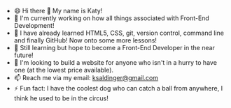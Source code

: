 - 😄 Hi there 👋 My name is Katy!
- 🔭 I'm currently working on how all things associated with Front-End Development!
- 🌱 I have already learned HTML5, CSS, git, version control, command line and finally GitHub! Now onto some more lessons!
- 🔭 Still learning but hope to become a Front-End Developer in the near future!
- 👯 I'm looking to build a website for anyone who isn't in a hurry to have one (at the lowest price available).
- 📫 Reach me via my email: ksaldinger@gmail.com
-  ⚡ Fun fact: I have the coolest dog who can catch a ball from anywhere, I think he used to be in the circus!

<!--
**KSaldinger/KSaldinger** is a ✨ _special_ ✨ repository because its `README.md` (this file) appears on your GitHub profile.

Here are some ideas to get you started:

- 🔭 I’m currently working on ...
- 🌱 I’m currently learning ...
- 👯 I’m looking to collaborate on ...
- 🤔 I’m looking for help with ...
- 💬 Ask me about ...
- 📫 How to reach me: ...
- 😄 Pronouns: ...
- ⚡ Fun fact: ...
-->
